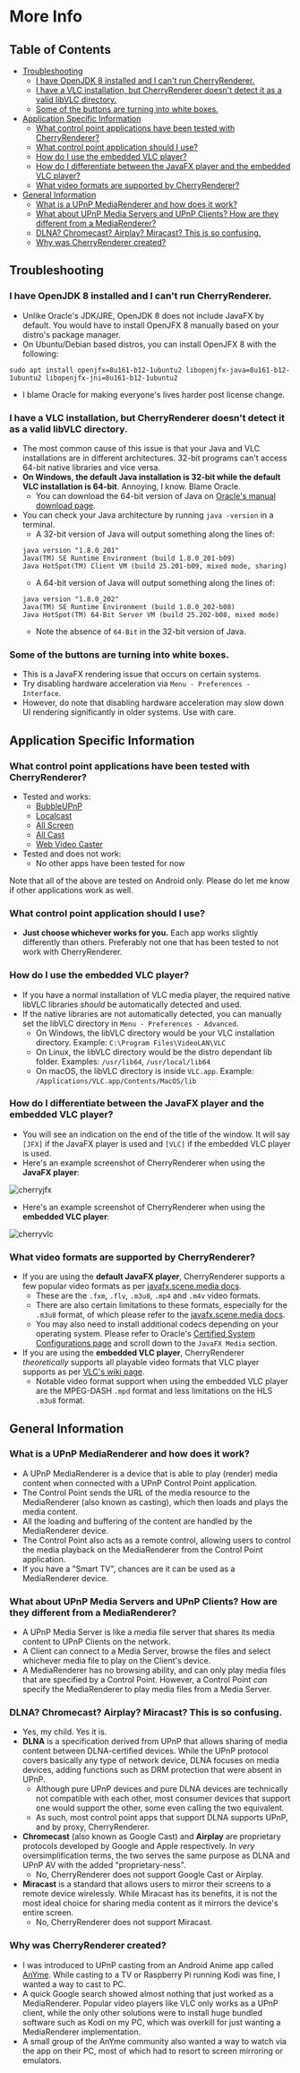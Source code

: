 # More Info

## Table of Contents
 - [Troubleshooting](#troubleshooting)
   - [I have OpenJDK 8 installed and I can't run CherryRenderer.](#i-have-openjdk-8-installed-and-i-cant-run-cherryrenderer)
   - [I have a VLC installation, but CherryRenderer doesn't detect it as a valid libVLC directory.](#i-have-a-vlc-installation-but-cherryrenderer-doesnt-detect-it-as-a-valid-libvlc-directory)
   - [Some of the buttons are turning into white boxes.](#some-of-the-buttons-are-turning-into-white-boxes)
 - [Application Specific Information](#application-specific-information)
   - [What control point applications have been tested with CherryRenderer?](#what-control-point-applications-have-been-tested-with-cherryrenderer)
   - [What control point application should I use?](#what-control-point-application-should-i-use)
   - [How do I use the embedded VLC player?](#how-do-i-use-the-embedded-vlc-player)
   - [How do I differentiate between the JavaFX player and the embedded VLC player?](#how-do-i-differentiate-between-the-javafx-player-and-the-embedded-vlc-player)
   - [What video formats are supported by CherryRenderer?](#what-video-formats-are-supported-by-cherryrenderer)
 - [General Information](#general-information)
   - [What is a UPnP MediaRenderer and how does it work?](#what-is-a-upnp-mediarenderer-and-how-does-it-work)
   - [What about UPnP Media Servers and UPnP Clients? How are they different from a MediaRenderer?](#what-about-upnp-media-servers-and-upnp-clients-how-are-they-different-from-a-mediarenderer)
   - [DLNA? Chromecast? Airplay? Miracast? This is so confusing.](#dlna-chromecast-airplay-miracast-this-is-so-confusing)
   - [Why was CherryRenderer created?](#why-was-cherryrenderer-created)
   
## Troubleshooting
### I have OpenJDK 8 installed and I can't run CherryRenderer.
 - Unlike Oracle's JDK/JRE, OpenJDK 8 does not include JavaFX by default. You would have to install OpenJFX 8 manually based on your distro's package manager.
 - On Ubuntu/Debian based distros, you can install OpenJFX 8 with the following:
 ```
 sudo apt install openjfx=8u161-b12-1ubuntu2 libopenjfx-java=8u161-b12-1ubuntu2 libopenjfx-jni=8u161-b12-1ubuntu2
 ``` 
 - I blame Oracle for making everyone's lives harder post license change.

### I have a VLC installation, but CherryRenderer doesn't detect it as a valid libVLC directory.
 - The most common cause of this issue is that your Java and VLC installations are in different architectures. 32-bit programs can't access 64-bit native libraries and vice versa.
 - **On Windows, the default Java installation is 32-bit while the default VLC installation is 64-bit**. Annoying, I know. Blame Oracle.
     - You can download the 64-bit version of Java on [Oracle's manual download page](https://www.java.com/en/download/manual.jsp).
 - You can check your Java architecture by running `java -version` in a terminal.
   - A 32-bit version of Java will output something along the lines of:
   ```
   java version "1.8.0_201"
   Java(TM) SE Runtime Environment (build 1.8.0_201-b09)
   Java HotSpot(TM) Client VM (build 25.201-b09, mixed mode, sharing)
   ```
   - A 64-bit version of Java will output something along the lines of:
   ```
   java version "1.8.0_202"
   Java(TM) SE Runtime Environment (build 1.8.0_202-b08)
   Java HotSpot(TM) 64-Bit Server VM (build 25.202-b08, mixed mode)
   ```
   - Note the absence of `64-Bit` in the 32-bit version of Java.

### Some of the buttons are turning into white boxes.
 - This is a JavaFX rendering issue that occurs on certain systems.
 - Try disabling hardware acceleration via `Menu - Preferences - Interface`.
 - However, do note that disabling hardware acceleration may slow down UI rendering significantly in older systems. Use with care.


## Application Specific Information
### What control point applications have been tested with CherryRenderer?
 - Tested and works:
   - [BubbleUPnP](https://play.google.com/store/apps/details?id=com.bubblesoft.android.bubbleupnp&hl=en)
   - [Localcast](https://www.localcast.app/)
   - [All Screen](https://play.google.com/store/apps/details?id=com.toxic.apps.chrome&hl=en)
   - [All Cast](https://www.allcast.io/)
   - [Web Video Caster](http://www.webvideocaster.com)
 - Tested and does not work:
   - No other apps have been tested for now

Note that all of the above are tested on Android only. Please do let me know if other applications work as well.

### What control point application should I use?
 - **Just choose whichever works for you.** Each app works slightly differently than others. Preferably not one that has been tested to not work with CherryRenderer.

### How do I use the embedded VLC player?
 - If you have a normal installation of VLC media player, the required native libVLC libraries *should* be automatically detected and used.
 - If the native libraries are not automatically detected, you can manually set the libVLC directory in `Menu - Preferences - Advanced`.
   - On Windows, the libVLC directory would be your VLC installation directory. Example: `C:\Program Files\VideoLAN\VLC`
   - On Linux, the libVLC directory would be the distro dependant lib folder. Examples: `/usr/lib64`, `/usr/local/lib64`
   - On macOS, the libVLC directory is inside `VLC.app`. Example: `/Applications/VLC.app/Contents/MacOS/lib`

### How do I differentiate between the JavaFX player and the embedded VLC player?
 - You will see an indication on the end of the title of the window. It will say `[JFX]` if the JavaFX player is used and `[VLC]` if the embedded VLC player is used.
 - Here's an example screenshot of CherryRenderer when using the **JavaFX player**:
 
 ![cherryjfx](https://media.discordapp.net/attachments/480408561290182667/582566105323667457/cherryjfx.png "Using default JavaFX player")
 
 - Here's an example screenshot of CherryRenderer when using the **embedded VLC player**:
 
 ![cherryvlc](https://media.discordapp.net/attachments/480408561290182667/582566107240595460/cherryvlc.png "Using embedded VLC player")

### What video formats are supported by CherryRenderer?
 - If you are using the **default JavaFX player**, CherryRenderer supports a few popular video formats as per [javafx.scene.media docs](https://docs.oracle.com/javase/8/javafx/api/javafx/scene/media/package-summary.html).
   - These are the `.fxm`, `.flv`, `.m3u8`, `.mp4` and `.m4v` video formats.
   - There are also certain limitations to these formats, especially for the `.m3u8` format, of which please refer to the [javafx.scene.media docs](https://docs.oracle.com/javase/8/javafx/api/javafx/scene/media/package-summary.html).
   - You may also need to install additional codecs depending on your operating system. Please refer to Oracle's [Certified System Configurations page](https://www.oracle.com/technetwork/java/javase/certconfig-2095354.html) and scroll down to the `JavaFX Media` section.
 - If you are using the **embedded VLC player**, CherryRenderer *theoretically* supports all playable video formats that VLC player supports as per [VLC's wiki page](https://wiki.videolan.org/VLC_Features_Formats/).
   - Notable video format support when using the embedded VLC player are the MPEG-DASH `.mpd` format and less limitations on the HLS `.m3u8` format.


## General Information
### What is a UPnP MediaRenderer and how does it work?
 - A UPnP MediaRenderer is a device that is able to play (render) media content when connected with a UPnP Control Point application.
 - The Control Point sends the URL of the media resource to the MediaRenderer (also known as casting), which then loads and plays the media content.
 - All the loading and buffering of the content are handled by the MediaRenderer device.
 - The Control Point also acts as a remote control, allowing users to control the media playback on the MediaRenderer from the Control Point application.
 - If you have a "Smart TV", chances are it can be used as a MediaRenderer device.

### What about UPnP Media Servers and UPnP Clients? How are they different from a MediaRenderer?
 - A UPnP Media Server is like a media file server that shares its media content to UPnP Clients on the network.
 - A Client can connect to a Media Server, browse the files and select whichever media file to play on the Client's device.
 - A MediaRenderer has no browsing ability, and can only play media files that are specified by a Control Point. However, a Control Point *can* specify the MediaRenderer to play media files from a Media Server.

### DLNA? Chromecast? Airplay? Miracast? This is so confusing.
 - Yes, my child. Yes it is.
 - **DLNA** is a specification derived from UPnP that allows sharing of media content between DLNA-certified devices. While the UPnP protocol covers basically any type of network device, DLNA focuses on media devices, adding functions such as DRM protection that were absent in UPnP.
   - Although pure UPnP devices and pure DLNA devices are technically not compatible with each other, most consumer devices that support one would support the other, some even calling the two equivalent.
   - As such, most control point apps that support DLNA supports UPnP, and by proxy, CherryRenderer.
 - **Chromecast** (also known as Google Cast) and **Airplay** are proprietary protocols developed by Google and Apple respectively. In *very* oversimplification terms, the two serves the same purpose as DLNA and UPnP AV with the added "proprietary-ness".
   - No, CherryRenderer does not support Google Cast or Airplay.
 - **Miracast** is a standard that allows users to mirror their screens to a remote device wirelessly. While Miracast has its benefits, it is not the most ideal choice for sharing media content as it mirrors the device's entire screen.
   - No, CherryRenderer does not support Miracast.
   
### Why was CherryRenderer created?
 - I was introduced to UPnP casting from an Android Anime app called [AnYme](https://anyme.app). While casting to a TV or Raspberry Pi running Kodi was fine, I wanted a way to cast to PC.
 - A quick Google search showed almost nothing that just worked as a MediaRenderer. Popular video players like VLC only works as a UPnP client, while the only other solutions were to install huge bundled software such as Kodi on my PC, which was overkill for just wanting a MediaRenderer implementation.
 - A small group of the AnYme community also wanted a way to watch via the app on their PC, most of which had to resort to screen mirroring or emulators. 
 